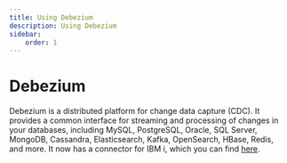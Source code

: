 ```yaml
---
title: Using Debezium
description: Using Debezium
sidebar:
    order: 1
---
```


# Debezium

Debezium is a distributed platform for change data capture (CDC). It provides a common interface for streaming and processing of changes in your databases, including MySQL, PostgreSQL, Oracle, SQL Server, MongoDB, Cassandra, Elasticsearch, Kafka, OpenSearch, HBase, Redis, and more. It now has a connector for IBM i, which you can find [here](https://github.com/debezium/debezium-connector-ibmi).